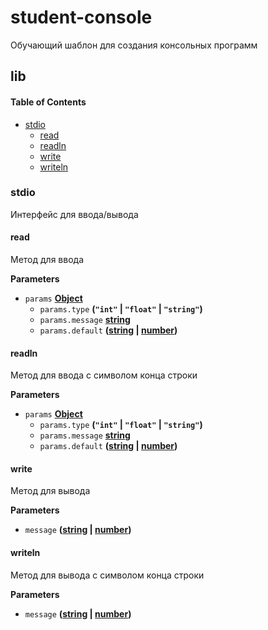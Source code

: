 # student-console

Обучающий шаблон для создания консольных программ

## lib

<!-- Generated by documentation.js. Update this documentation by updating the source code. -->

#### Table of Contents

-   [stdio](#stdio)
    -   [read](#read)
    -   [readln](#readln)
    -   [write](#write)
    -   [writeln](#writeln)

### stdio

Интерфейс для ввода/вывода

#### read

Метод для ввода

**Parameters**

-   `params` **[Object](https://developer.mozilla.org/docs/Web/JavaScript/Reference/Global_Objects/Object)** 
    -   `params.type` **(`"int"` \| `"float"` \| `"string"`)** 
    -   `params.message` **[string](https://developer.mozilla.org/docs/Web/JavaScript/Reference/Global_Objects/String)** 
    -   `params.default` **([string](https://developer.mozilla.org/docs/Web/JavaScript/Reference/Global_Objects/String) \| [number](https://developer.mozilla.org/docs/Web/JavaScript/Reference/Global_Objects/Number))** 

#### readln

Метод для ввода с символом конца строки

**Parameters**

-   `params` **[Object](https://developer.mozilla.org/docs/Web/JavaScript/Reference/Global_Objects/Object)** 
    -   `params.type` **(`"int"` \| `"float"` \| `"string"`)** 
    -   `params.message` **[string](https://developer.mozilla.org/docs/Web/JavaScript/Reference/Global_Objects/String)** 
    -   `params.default` **([string](https://developer.mozilla.org/docs/Web/JavaScript/Reference/Global_Objects/String) \| [number](https://developer.mozilla.org/docs/Web/JavaScript/Reference/Global_Objects/Number))** 

#### write

Метод для вывода

**Parameters**

-   `message` **([string](https://developer.mozilla.org/docs/Web/JavaScript/Reference/Global_Objects/String) \| [number](https://developer.mozilla.org/docs/Web/JavaScript/Reference/Global_Objects/Number))** 

#### writeln

Метод для вывода с символом конца строки

**Parameters**

-   `message` **([string](https://developer.mozilla.org/docs/Web/JavaScript/Reference/Global_Objects/String) \| [number](https://developer.mozilla.org/docs/Web/JavaScript/Reference/Global_Objects/Number))** 
